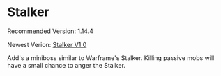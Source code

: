 # Stalker
Recommended Version: 1.14.4

Newest Verion: [Stalker V1.0](https://github.com/WaifuBeforeLaifu/Datapacks/raw/master/Stalker/Stalker%20V1.0.zip)

Add's a miniboss similar to Warframe's Stalker. Killing passive mobs will have a small chance to anger the Stalker. 
